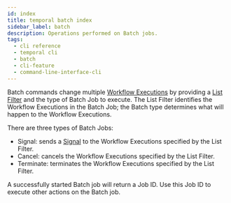 ```yaml
---
id: index
title: temporal batch index
sidebar_label: batch
description: Operations performed on Batch jobs.
tags:
  - cli reference
  - temporal cli
  - batch
  - cli-feature
  - command-line-interface-cli
---
```


Batch commands change multiple [Workflow Executions](/concepts/what-is-a-workflow-execution) by providing a [List Filter](/concepts/what-is-visibility) and the type of Batch Job to execute.
The List Filter identifies the Workflow Executions in the Batch Job; the Batch type determines what will happen to the Workflow Executions.

There are three types of Batch Jobs:

- Signal: sends a [Signal](/concepts/what-is-a-signal) to the Workflow Executions specified by the List Filter.
- Cancel: cancels the Workflow Executions specified by the List Filter.
- Terminate: terminates the Workflow Executions specified by the List Filter.

A successfully started Batch job will return a Job ID.
Use this Job ID to execute other actions on the Batch job.
